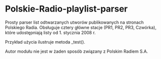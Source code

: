 Polskie-Radio-playlist-parser
=============================

Prosty parser list odtwarzanych utworów publikowanych na stronach Polskiego Radia. Obsługuje cztery główne stacje (PR1, PR2, PR3, Czwórka), które udostępniają listy od 1. stycznia 2008 r.

Przykład użycia ilustruje metoda _test().

Autor modułu nie jest w żaden sposób związany z Polskim Radiem S.A.